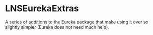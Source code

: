 # LNSEurekaExtras

A series of additions to the Eureka package that make using it ever so slightly simpler (Eureka does not need much help).
